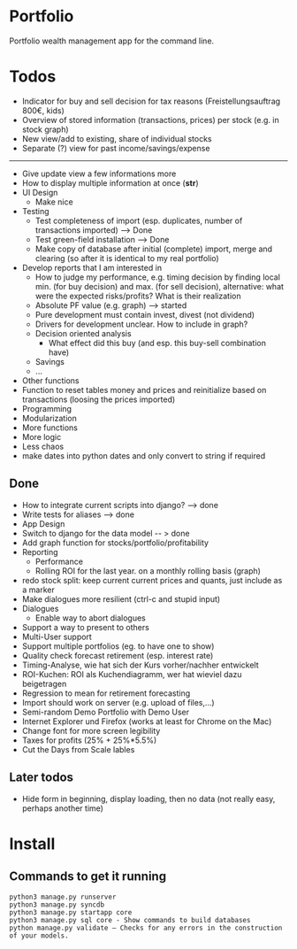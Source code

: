 Portfolio
=========

Portfolio wealth management app for the command line.

Todos
=====

* Indicator for buy and sell decision for tax reasons (Freistellungsauftrag 800€, kids)
* Overview of stored information (transactions, prices) per stock (e.g. in stock graph)
* New view/add to existing, share of individual stocks
* Separate (?) view for past income/savings/expense


---

* Give update view a few informations more
* How to display multiple information at once (__str__)
* UI Design
  * Make nice
* Testing
  * Test completeness of import (esp. duplicates, number of transactions imported) --> Done
  * Test green-field installation --> Done
  * Make copy of database after initial (complete) import, merge and clearing (so after it is identical to my real portfolio)
* Develop reports that I am interested in
  * How to judge my performance, e.g. timing decision by finding local min. (for buy decision) and max. (for sell decision), alternative: what were the expected risks/profits? What is their realization
   * Absolute PF value (e.g. graph) --> started
    * Pure development must contain invest, divest (not dividend)
    * Drivers for development unclear. How to include in graph?
   * Decision oriented analysis
     * What effect did this buy (and esp. this buy-sell combination have)
  * Savings
  * ...
* Other functions
 * Function to reset tables money and prices and reinitialize based on transactions (loosing the prices imported)
* Programming
 * Modularization
 * More functions
 * More logic
 * Less chaos
 * make dates into python dates and only convert to string if required

Done
---
* How to integrate current scripts into django? --> done
* Write tests for aliases --> done
* App Design
* Switch to django for the data model -- > done
* Add graph function for stocks/portfolio/profitability
* Reporting
  * Performance
  * Rolling ROI for the last year. on a monthly rolling basis (graph)
 * redo stock split: keep current current prices and quants, just include as a marker
 * Make dialogues more resilient (ctrl-c and stupid input) 
* Dialogues
  * Enable way to abort dialogues
* Support a way to present to others
* Multi-User support
* Support multiple portfolios (eg. to have one to show)
* Quality check forecast retirement (esp. interest rate)
* Timing-Analyse, wie hat sich der Kurs vorher/nachher entwickelt
* ROI-Kuchen: ROI als Kuchendiagramm, wer hat wieviel dazu beigetragen
* Regression to mean for retirement forecasting
* Import should work on server (e.g. upload of files,...)
* Semi-random Demo Portfolio with Demo User 
* Internet Explorer und Firefox (works at least for Chrome on the Mac)
* Change font for more screen legibility
* Taxes for profits (25% + 25%*5.5%)
* Cut the Days from Scale lables


Later todos
---
* Hide form in beginning, display loading, then no data (not really easy, perhaps another time)

Install
===
Commands to get it running
---
```shell
python3 manage.py runserver
python3 manage.py syncdb
python3 manage.py startapp core
python3 manage.py sql core - Show commands to build databases
python manage.py validate – Checks for any errors in the construction of your models.
```